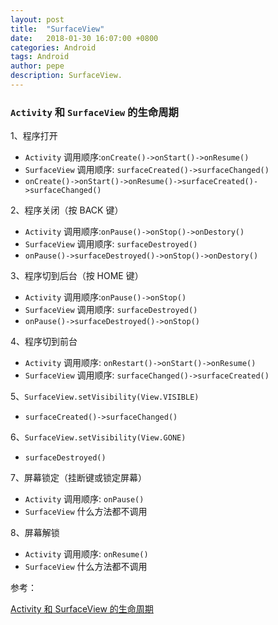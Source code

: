 ```yaml
---
layout: post
title:  "SurfaceView"
date:   2018-01-30 16:07:00 +0800
categories: Android
tags: Android
author: pepe
description: SurfaceView.
---
```


### `Activity` 和 `SurfaceView` 的生命周期

1、程序打开
 * `Activity` 调用顺序:`onCreate()->onStart()->onResume()`
 * `SurfaceView` 调用顺序: `surfaceCreated()->surfaceChanged()`
 * `onCreate()->onStart()->onResume()->surfaceCreated()->surfaceChanged()`

2、程序关闭（按 BACK 键）
 * `Activity` 调用顺序:`onPause()->onStop()->onDestory()`
 * `SurfaceView` 调用顺序: `surfaceDestroyed()`
 * `onPause()->surfaceDestroyed()->onStop()->onDestory()`

3、程序切到后台（按 HOME 键）
 * `Activity` 调用顺序:`onPause()->onStop()`
 * `SurfaceView` 调用顺序: `surfaceDestroyed()`
 * `onPause()->surfaceDestroyed()->onStop()`

4、程序切到前台
 * `Activity` 调用顺序: `onRestart()->onStart()->onResume()`
 * `SurfaceView` 调用顺序: `surfaceChanged()->surfaceCreated()`
 
5、`SurfaceView.setVisibility(View.VISIBLE)`
 * `surfaceCreated()->surfaceChanged()`
 
6、`SurfaceView.setVisibility(View.GONE)`
 * `surfaceDestroyed()`

7、屏幕锁定（挂断键或锁定屏幕）
 * `Activity` 调用顺序: `onPause()`
 * `SurfaceView` 什么方法都不调用

8、屏幕解锁 
 * `Activity` 调用顺序: `onResume()`
 * `SurfaceView` 什么方法都不调用


参考：


[ Activity 和 SurfaceView 的生命周期](http://www.liuxiao.org/2016/12/android-activity-%E5%92%8C-surfaceview-%E7%9A%84%E7%94%9F%E5%91%BD%E5%91%A8%E6%9C%9F/)